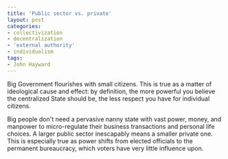 ```yaml
---
title: 'Public sector vs. private'
layout: post
categories:
- collectivization
- decentralization
- 'external authority'
- individualism
tags:
- John Hayward
---
```


Big Government flourishes with small citizens. This is true as a matter of ideological cause and effect: by definition, the more powerful you believe the centralized State should be, the less respect you have for individual citizens.
 
Big people don't need a pervasive nanny state with vast power, money, and manpower to micro-regulate their business transactions and personal life choices. A larger public sector inescapably means a smaller private one. This is especially true as power shifts from elected officials to the permanent bureaucracy, which voters have very little influence upon.
